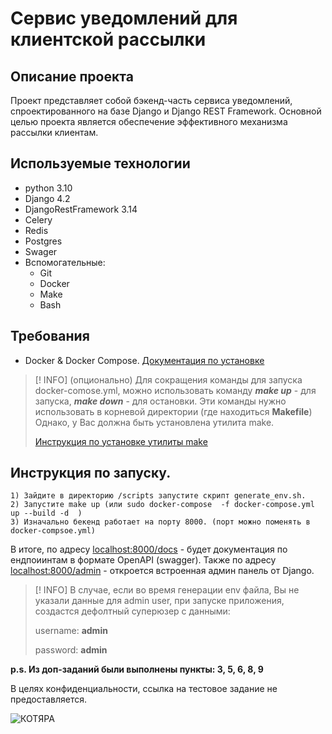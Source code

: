 #  Сервис уведомлений для клиентской рассылки
## Описание проекта

Проект представляет собой бэкенд-часть сервиса уведомлений, спроектированного на базе Django и Django REST Framework. Основной целью проекта является обеспечение эффективного механизма рассылки клиентам.

## Используемые технологии
- python 3.10
- Django 4.2
- DjangoRestFramework  3.14
- Celery 
- Redis
- Postgres
- Swager
- Вспомогательные:
	- Git
	- Docker 
	- Make
	- Bash

## Требования

-  Docker & Docker Compose. [Документация по установке](https://docs.docker.com/engine/install/)
> [! INFO]
> (опционально)
> Для сокращения команды для запуска docker-comose.yml, можно использовать команду ***make up***  - для запуска, ***make down*** - для остановки.  Эти команды нужно использовать в корневой директории (где находиться **Makefile**)
> Однако, у Вас должна быть установлена утилита make.
> 
> [Инструкция по установке утилиты  make](https://linuxhint.com/install-make-ubuntu/)



## Инструкция по запуску.

	1) Зайдите в директорию /scripts запустите скрипт generate_env.sh.
	2) Запустите make up (или sudo docker-compose  -f docker-compose.yml up --build -d  )
	3) Изначально бекенд работает на порту 8000. (порт можно поменять в docker-compsoe.yml)

В итоге, по адресу [localhost:8000/docs](http://localhost:8000/docs) - будет документация по ендпоиинтам в формате OpenAPI (swagger).
Также по адресу [localhost:8000/admin](http://localhost:8000/admin) - откроется встроенная админ панель от Django. 

>[! INFO]
>В случае, если во время генерации env файла, Вы не указали данные для admin user, при запуске приложения, создаcтся дефолтный суперюзер с данными:
>
>username: **admin**
>
>password: **admin**



**p.s. Из доп-заданий были выполнены пункты: 3, 5, 6, 8, 9**

В целях конфиденциальности, ссылка на тестовое задание не предоставляется.


![КОТЯРА](https://avatars.dzeninfra.ru/get-zen_doc/1602486/pub_5f0ff58b8407076457a19d10_5f0ffa2c7ec168621f0ec7a5/scale_1200)

